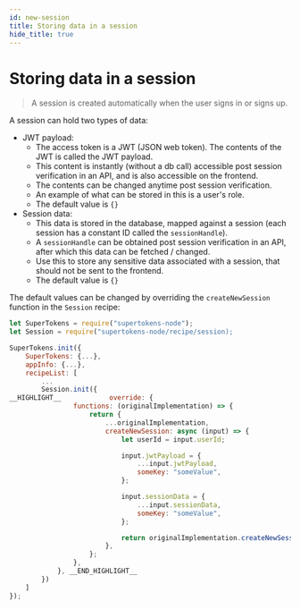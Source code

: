 ```yaml
---
id: new-session
title: Storing data in a session
hide_title: true
---
```


<!-- COPY DOCS -->
<!-- ./thirdpartyemailpassword/docs/common-customizations/sessions/new-session.md -->

# Storing data in a session

> A session is created automatically when the user signs in or signs up.

A session can hold two types of data:
- JWT payload: 
    - The access token is a JWT (JSON web token). The contents of the JWT is called the JWT payload. 
    - This content is instantly (without a db call) accessible post session verification in an API, and is also accessible on the frontend.
    - The contents can be changed anytime post session verification.
    - An example of what can be stored in this is a user's role.
    - The default value is `{}`
- Session data:
    - This data is stored in the database, mapped against a session (each session has a constant ID called the `sessionHandle`).
    - A `sessionHandle` can be obtained post session verification in an API, after which this data can be fetched / changed.
    - Use this to store any sensitive data associated with a session, that should not be sent to the frontend.
    - The default value is `{}`


The default values can be changed by overriding the `createNewSession` function in the `Session` recipe:

<!--DOCUSAURUS_CODE_TABS-->
<!--NodeJS-->
```js
let SuperTokens = require("supertokens-node");
let Session = require("supertokens-node/recipe/session);

SuperTokens.init({
    SuperTokens: {...},
    appInfo: {...},
    recipeList: [
        ...
        Session.init({
__HIGHLIGHT__            override: {
                functions: (originalImplementation) => {
                    return {
                        ...originalImplementation,
                        createNewSession: async (input) => {
                            let userId = input.userId;

                            input.jwtPayload = {
                                ...input.jwtPayload,
                                someKey: "someValue",
                            };

                            input.sessionData = {
                                ...input.sessionData,
                                someKey: "someValue",
                            };

                            return originalImplementation.createNewSession(input);
                        },
                    };
                },
            }, __END_HIGHLIGHT__
        })
    ]
});
```
<!--END_DOCUSAURUS_CODE_TABS-->
